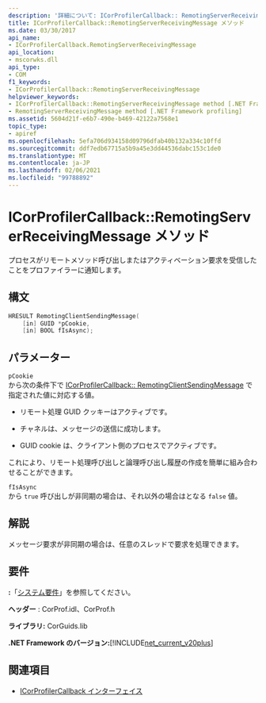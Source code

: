```yaml
---
description: '詳細について: ICorProfilerCallback:: RemotingServerReceivingMessage メソッド'
title: ICorProfilerCallback::RemotingServerReceivingMessage メソッド
ms.date: 03/30/2017
api_name:
- ICorProfilerCallback.RemotingServerReceivingMessage
api_location:
- mscorwks.dll
api_type:
- COM
f1_keywords:
- ICorProfilerCallback::RemotingServerReceivingMessage
helpviewer_keywords:
- ICorProfilerCallback::RemotingServerReceivingMessage method [.NET Framework profiling]
- RemotingServerReceivingMessage method [.NET Framework profiling]
ms.assetid: 5604d21f-e6b7-490e-b469-42122a7568e1
topic_type:
- apiref
ms.openlocfilehash: 5efa706d934158d09796dfab40b132a334c10ffd
ms.sourcegitcommit: ddf7edb67715a5b9a45e3dd44536dabc153c1de0
ms.translationtype: MT
ms.contentlocale: ja-JP
ms.lasthandoff: 02/06/2021
ms.locfileid: "99788892"
---
```

# <a name="icorprofilercallbackremotingserverreceivingmessage-method"></a>ICorProfilerCallback::RemotingServerReceivingMessage メソッド

プロセスがリモートメソッド呼び出しまたはアクティベーション要求を受信したことをプロファイラーに通知します。  
  
## <a name="syntax"></a>構文  
  
```cpp  
HRESULT RemotingClientSendingMessage(  
    [in] GUID *pCookie,  
    [in] BOOL fIsAsync);  
```  
  
## <a name="parameters"></a>パラメーター  

 `pCookie`  
 から次の条件下で [ICorProfilerCallback:: RemotingClientSendingMessage](icorprofilercallback-remotingclientsendingmessage-method.md) で指定された値に対応する値。  
  
- リモート処理 GUID クッキーはアクティブです。  
  
- チャネルは、メッセージの送信に成功します。  
  
- GUID cookie は、クライアント側のプロセスでアクティブです。  
  
 これにより、リモート処理呼び出しと論理呼び出し履歴の作成を簡単に組み合わせることができます。  
  
 `fIsAsync`  
 から `true` 呼び出しが非同期の場合は、それ以外の場合はとなる `false` 値。  
  
## <a name="remarks"></a>解説  

 メッセージ要求が非同期の場合は、任意のスレッドで要求を処理できます。  
  
## <a name="requirements"></a>要件  

 **:**「[システム要件](../../get-started/system-requirements.md)」を参照してください。  
  
 **ヘッダー** : CorProf.idl、CorProf.h  
  
 **ライブラリ:** CorGuids.lib  
  
 **.NET Framework のバージョン:**[!INCLUDE[net_current_v20plus](../../../../includes/net-current-v20plus-md.md)]  
  
## <a name="see-also"></a>関連項目

- [ICorProfilerCallback インターフェイス](icorprofilercallback-interface.md)
